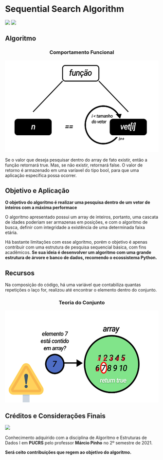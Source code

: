 <h1> Sequential Search Algorithm </h1>
<div align="left">
 <img src="https://img.shields.io/badge/C%2B%2B-00599C?style=for-the-badge&logo=c%2B%2B&logoColor=white">
 <a href="mailto:guilherme.kollet@edu.pucrs.br" target="_blank"><img src="https://img.shields.io/badge/Microsoft_Outlook-0078D4?style=for-the-badge&logo=microsoft-outlook&logoColor=white"></a> 

</div>
<h2>Algoritmo</h2>
<h3 align="center">Comportamento Funcional</h3>
<div align="center">
<img height="300em" src="https://raw.githubusercontent.com/guilhermekollet/Sequential_Search_Algorithm/main/images/function.png">
</div>

<p>Se o valor que deseja pesquisar dentro do array de fato existir, então a função retornará true. Mas, se não existir, retornará false. O valor de retorno é armazenado em uma varíavel do tipo bool, para que uma aplicação específica possa ocorrer.</p>
<h2>Objetivo e Aplicação</h2>
<b>O objetivo do algoritmo é realizar uma pesquisa dentro de um vetor de inteiros com a máxima performace</b>
<p>O algoritmo apresentado possui um array de inteiros, portanto, uma cascata de idades poderiam ser armazenas em posições, e com o algoritmo de busca, definir com integridade a existência de uma determinada faixa etária.
<p>Há bastante limitações com esse algoritmo, porém o objetivo é apenas contribuir com uma estrutura de pesquisa sequencial básica, com fins acadêmicos.
<b>Se sua ideia é desenvolver um algoritmo com uma grande estrutura de árvore e banco de dados, recomendo o ecossistema Python.</b>
 
<h2>Recursos</h2>
<p>Na composição do código, há uma variável que contabiliza quantas repetições o laço for, realizou até encontrar o elemento dentro do conjunto.
 <div align="center">
 <h3 align="center">Teoria do Conjunto</h3>
<img height="300em" src="https://raw.githubusercontent.com/guilhermekollet/Sequential_Search_Algorithm/main/images/sets.png">
</div>
 
 <h2>Créditos e Considerações Finais</h2>
 <div align="left">
 <a href="https://www.inf.pucrs.br/~pinho/" target="_blank"><img src="https://img.shields.io/badge/Google%20Chrome-4285F4?style=for-the-badge&logo=GoogleChrome&logoColor=white"></a> 
</div>
 <p>Conhecimento adquirido com a disciplina de Algoritmo e Estruturas de Dados I em <b>PUCRS</b> pelo professor <b>Márcio Pinho</b> no 2º semestre de 2021.</p>
 <b>Será ceito contribuições que regem ao objetivo do algoritmo.</b>
